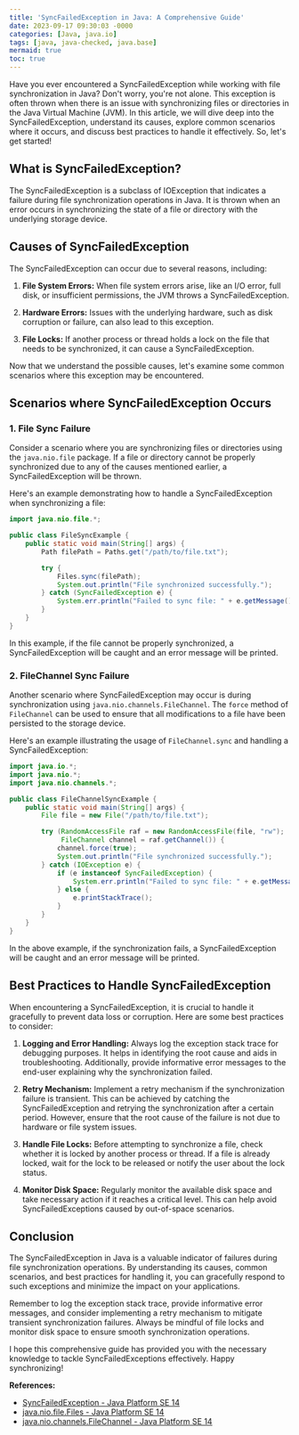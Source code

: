 ```yaml
---
title: 'SyncFailedException in Java: A Comprehensive Guide'
date: 2023-09-17 09:30:03 -0000
categories: [Java, java.io]
tags: [java, java-checked, java.base]
mermaid: true
toc: true
---
```



Have you ever encountered a SyncFailedException while working with file synchronization in Java? Don't worry, you're not alone. This exception is often thrown when there is an issue with synchronizing files or directories in the Java Virtual Machine (JVM). In this article, we will dive deep into the SyncFailedException, understand its causes, explore common scenarios where it occurs, and discuss best practices to handle it effectively. So, let's get started!

## What is SyncFailedException?

The SyncFailedException is a subclass of IOException that indicates a failure during file synchronization operations in Java. It is thrown when an error occurs in synchronizing the state of a file or directory with the underlying storage device.

## Causes of SyncFailedException

The SyncFailedException can occur due to several reasons, including:

1. **File System Errors:** When file system errors arise, like an I/O error, full disk, or insufficient permissions, the JVM throws a SyncFailedException.

2. **Hardware Errors:** Issues with the underlying hardware, such as disk corruption or failure, can also lead to this exception.

3. **File Locks:** If another process or thread holds a lock on the file that needs to be synchronized, it can cause a SyncFailedException.

Now that we understand the possible causes, let's examine some common scenarios where this exception may be encountered.

## Scenarios where SyncFailedException Occurs

### 1. File Sync Failure

Consider a scenario where you are synchronizing files or directories using the `java.nio.file` package. If a file or directory cannot be properly synchronized due to any of the causes mentioned earlier, a SyncFailedException will be thrown.

Here's an example demonstrating how to handle a SyncFailedException when synchronizing a file:

```java
import java.nio.file.*;

public class FileSyncExample {
    public static void main(String[] args) {
        Path filePath = Paths.get("/path/to/file.txt");

        try {
            Files.sync(filePath);
            System.out.println("File synchronized successfully.");
        } catch (SyncFailedException e) {
            System.err.println("Failed to sync file: " + e.getMessage());
        }
    }
}
```

In this example, if the file cannot be properly synchronized, a SyncFailedException will be caught and an error message will be printed.

### 2. FileChannel Sync Failure

Another scenario where SyncFailedException may occur is during synchronization using `java.nio.channels.FileChannel`. The `force` method of `FileChannel` can be used to ensure that all modifications to a file have been persisted to the storage device.

Here's an example illustrating the usage of `FileChannel.sync` and handling a SyncFailedException:

```java
import java.io.*;
import java.nio.*;
import java.nio.channels.*;

public class FileChannelSyncExample {
    public static void main(String[] args) {
        File file = new File("/path/to/file.txt");

        try (RandomAccessFile raf = new RandomAccessFile(file, "rw");
             FileChannel channel = raf.getChannel()) {
            channel.force(true);
            System.out.println("File synchronized successfully.");
        } catch (IOException e) {
            if (e instanceof SyncFailedException) {
                System.err.println("Failed to sync file: " + e.getMessage());
            } else {
                e.printStackTrace();
            }
        }
    }
}
```

In the above example, if the synchronization fails, a SyncFailedException will be caught and an error message will be printed.

## Best Practices to Handle SyncFailedException

When encountering a SyncFailedException, it is crucial to handle it gracefully to prevent data loss or corruption. Here are some best practices to consider:

1. **Logging and Error Handling:** Always log the exception stack trace for debugging purposes. It helps in identifying the root cause and aids in troubleshooting. Additionally, provide informative error messages to the end-user explaining why the synchronization failed.

2. **Retry Mechanism:** Implement a retry mechanism if the synchronization failure is transient. This can be achieved by catching the SyncFailedException and retrying the synchronization after a certain period. However, ensure that the root cause of the failure is not due to hardware or file system issues.

3. **Handle File Locks:** Before attempting to synchronize a file, check whether it is locked by another process or thread. If a file is already locked, wait for the lock to be released or notify the user about the lock status.

4. **Monitor Disk Space:** Regularly monitor the available disk space and take necessary action if it reaches a critical level. This can help avoid SyncFailedExceptions caused by out-of-space scenarios.

## Conclusion

The SyncFailedException in Java is a valuable indicator of failures during file synchronization operations. By understanding its causes, common scenarios, and best practices for handling it, you can gracefully respond to such exceptions and minimize the impact on your applications.

Remember to log the exception stack trace, provide informative error messages, and consider implementing a retry mechanism to mitigate transient synchronization failures. Always be mindful of file locks and monitor disk space to ensure smooth synchronization operations.

I hope this comprehensive guide has provided you with the necessary knowledge to tackle SyncFailedExceptions effectively. Happy synchronizing!

**References:**
- [SyncFailedException - Java Platform SE 14](https://docs.oracle.com/en/java/javase/14/docs/api/java.base/java/io/SyncFailedException.html)
- [java.nio.file.Files - Java Platform SE 14](https://docs.oracle.com/en/java/javase/14/docs/api/java.base/java/nio/file/Files.html)
- [java.nio.channels.FileChannel - Java Platform SE 14](https://docs.oracle.com/en/java/javase/14/docs/api/java.base/java/nio/channels/FileChannel.html)